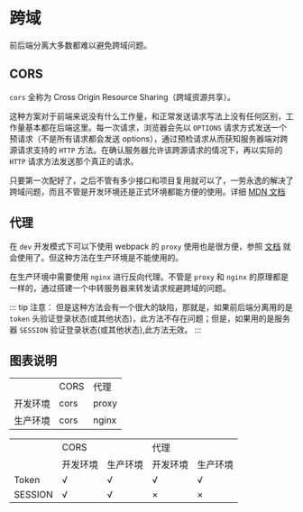# 跨域

前后端分离大多数都难以避免跨域问题。

## CORS

`cors` 全称为 Cross Origin Resource Sharing（跨域资源共享）。

这种方案对于前端来说没有什么工作量，和正常发送请求写法上没有任何区别，工作量基本都在后端这里。每一次请求，浏览器会先以 `OPTIONS` 请求方式发送一个预请求（不是所有请求都会发送 options），通过预检请求从而获知服务器端对跨源请求支持的 `HTTP` 方法。在确认服务器允许该跨源请求的情况下，再以实际的 `HTTP` 请求方法发送那个真正的请求。

只要第一次配好了，之后不管有多少接口和项目复用就可以了，一劳永逸的解决了跨域问题，而且不管是开发环境还是正式环境都能方便的使用。详细 [MDN 文档](https://developer.mozilla.org/zh-CN/docs/Web/HTTP/Access_control_CORS)

## 代理

在 `dev` 开发模式下可以下使用 webpack 的 `proxy` 使用也是很方便，参照 [文档](https://www.webpackjs.com/configuration/dev-server/#devserver-proxy) 就会使用了。但这种方法在生产环境是不能使用的。

在生产环境中需要使用 `nginx` 进行反向代理。不管是 `proxy` 和 `nginx` 的原理都是一样的，通过搭建一个中转服务器来转发请求规避跨域的问题。

::: tip 注意：
 但是这种方法会有一个很大的缺陷，那就是，如果前后端分离用的是 `token` 头验证登录状态(或其他状态)，此方法不存在问题；但是，如果用的是服务器 `SESSION` 验证登录状态(或其他状态),此方法无效。
:::

## 图表说明

<table>
   <tr>
      <td ></td>
      <td>CORS</td>
      <td>代理</td>
   </tr>
   <tr>
      <td>开发环境</td>
      <td>cors</td>
      <td>proxy</td>
   </tr>
   <tr>
      <td>生产环境</td>
      <td>cors</td>
      <td>nginx</td>
   </tr>
</table>


<table>
   <tr>
      <td rowspan="2"></td>
      <td colspan="2">CORS</td>
      <td colspan="2">代理</td>
   </tr>
   <tr>
      <td>开发环境</td>
      <td>生产环境</td>
      <td>开发环境</td>
      <td>生产环境</td>
   </tr>
   <tr>
      <td>Token</td>
      <td>√</td>
      <td>√</td>
      <td>√</td>
      <td>√</td>
   </tr>
   <tr>
      <td>SESSION</td>
      <td>√</td>
      <td>√</td>
      <td>×</td>
      <td>×</td>
   </tr>
</table>

